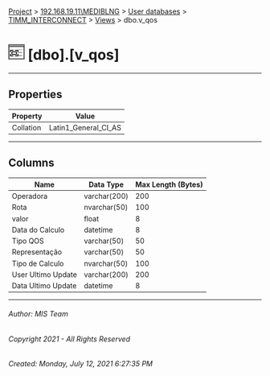 #### 

[Project](../../../../index.md) > [192.168.19.11\\MEDIBLNG](../../../index.md) > [User databases](../../index.md) > [TIMM_INTERCONNECT](../index.md) > [Views](Views.md) > dbo.v_qos

# ![Views](../../../../Images/View32.png) [dbo].[v_qos]

---

## <a name="#properties"></a>Properties

| Property | Value |
|---|---|
| Collation | Latin1_General_CI_AS |


---

## <a name="#columns"></a>Columns

| Name | Data Type | Max Length (Bytes) |
|---|---|---|
| Operadora | varchar(200) | 200 |
| Rota | nvarchar(50) | 100 |
| valor | float | 8 |
| Data do Calculo | datetime | 8 |
| Tipo QOS | varchar(50) | 50 |
| Representação | varchar(50) | 50 |
| Tipo de Calculo | nvarchar(50) | 100 |
| User Ultimo Update | varchar(200) | 200 |
| Data Ultimo Update | datetime | 8 |


---

###### Author:  MIS Team

###### Copyright 2021 - All Rights Reserved

###### Created: Monday, July 12, 2021 6:27:35 PM

